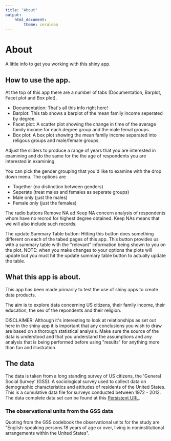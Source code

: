 ```yaml
---
title: "About"
output: 
    html_document:
        theme: cerulean
---
```


# About

A little info to get you working with this shiny app. 


## How to use the app.

At the top of this app there are a number of tabs (Documentation, Barplot, Facet plot and Box plot).
- Documentation: That's all this info right here!
- Barplot: This tab shows a barplot of the mean family income seperated by degree.
- Facet plot: A scatter plot showing the change in time of the average family income for each degree group and the male femal groups.
- Box plot: A box plot showing the mean family income separated into religous groups and male/female groups.

Adjust the sliders to produce a range of years that you are interested in examining and do the same for the the age of respondents you are interested in examining.

You can pick the gender grouping that you'd like to examine with the drop down menu. The options are
- Together (no distinction between genders)
- Seperate (treat males and females as seperate groups)
- Male only (just the males)
- Female only (just the females)

The radio buttons Remove NA ad Keep NA concern analysis of respondents whom have no recrod for highest degree obtained. Keep NAs means that we will also include such records.

The update Summary Table button: Hitting this button does something different on each of the tabed pages of this app. This button provides us with a summary table with the "relevant" information being shown to you on the plot. NOTE: when you make changes to your options the plots will update but you must hit the update summary table button to actually update the table.



## What this app is about.

This app has been made primarily to test the use of shiny apps to create data products. 

The aim is to explore data concerning US citizens, their family income, their education, the sex of the repondents and their religion.

DISCLAIMER: Although it's interesting to look at relationships as set out here in the shiny app it is important that any conclusions you wish to draw are based on a thorough statistical analysis. Make sure the source of the data is understood and that you understand the assumptions and any analysis that is being performed before using "results" for anything more than fun and illustration.

## The data

The data is taken from  a long standing survey of US citizens, the 'General Social Survey' (GSS). A sociological survey used to collect data on demographic characteristics and attitudes of residents of the United States. This is a cumulative data file for surveys conducted between 1972 - 2012. The data complete data set can be found at this [Persistent URL](http://doi.org/10.3886/ICPSR34802.v1).

### The observational units from the GSS data

Quoting from the GSS codebook the observational units for the study are "English-speaking persons 18 years of age or over, living in noninstitutional arrangements within the United States".
